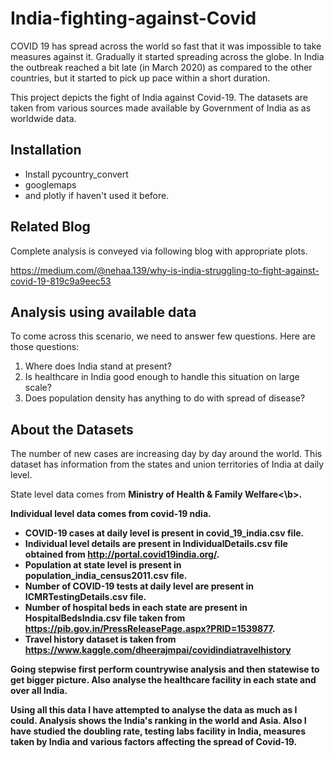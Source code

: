 # India-fighting-against-Covid # 

COVID 19 has spread across the world so fast that it was impossible to take measures against it. 
Gradually it started spreading across the globe. In India the outbreak reached a bit late (in March 2020) as compared to the other countries, 
but it started to pick up pace within a short duration.

This project depicts the fight of India against Covid-19. 
The datasets are taken from various sources made available by Government of India as as worldwide data.

## Installation
* Install pycountry_convert
* googlemaps 
* and plotly if haven't used it before.

## Related Blog
Complete analysis is conveyed via following blog with appropriate plots.

https://medium.com/@nehaa.139/why-is-india-struggling-to-fight-against-covid-19-819c9a9eec53

## Analysis using available data

To come across this scenario, we need to answer few questions. Here are those questions:
1. Where does India stand at present?
2. Is healthcare in India good enough to handle this situation on large scale?
3. Does population density has anything to do with spread of disease?


## About the Datasets
The number of new cases are increasing day by day around the world. This dataset has information from the states and union territories of India at daily level.

State level data comes from <b>Ministry of Health & Family Welfare<\b>.

Individual level data comes from covid-19 ndia.
* COVID-19 cases at daily level is present in covid_19_india.csv file.
* Individual level details are present in IndividualDetails.csv file obtained from http://portal.covid19india.org/.
* Population at state level is present in population_india_census2011.csv file.
* Number of COVID-19 tests at daily level are present in ICMRTestingDetails.csv file.
* Number of hospital beds in each state are present in HospitalBedsIndia.csv file taken from https://pib.gov.in/PressReleasePage.aspx?PRID=1539877.
* Travel history dataset is taken from https://www.kaggle.com/dheerajmpai/covidindiatravelhistory

Going stepwise first perform countrywise analysis and then statewise to get bigger picture. Also analyse the healthcare facility in each state and over all India. 

Using all this data I have attempted to analyse the data as much as I could. Analysis shows the India's ranking in the world and Asia. Also I have studied the doubling rate, testing labs facility in India, measures taken by India and various factors affecting the spread of Covid-19.
